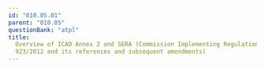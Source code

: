 ```yaml
---
id: "010.05.01"
parent: "010.05"
questionBank: "atpl"
title:
  Overview of ICAO Annex 2 and SERA (Commission Implementing Regulation (EU) No
  923/2012 and its references and subsequent amendments)
---
```

